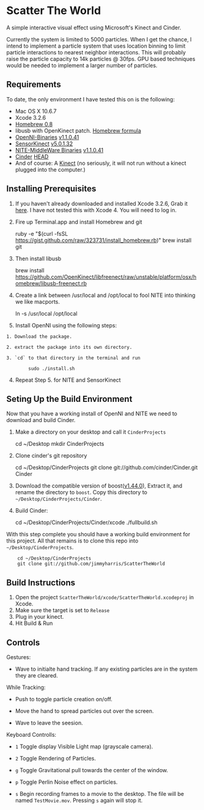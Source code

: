 Scatter The World
=================

A simple interactive visual effect using Microsoft's Kinect and Cinder.

Currently the system is limited to 5000 particles.  When I get the chance, I
intend to implement a particle system that uses location binning to limit
particle interactions to nearest neighbor interactions. This will probably
raise the particle capacity to 14k particles @ 30fps. GPU based techniques
would be needed to implement a larger number of particles.

Requirements
------------
To date, the only environment I have tested this on is the following:

  * Mac OS X 10.6.7
  * Xcode 3.2.6
  * [Homebrew 0.8](http://mxcl.github.com/homebrew/)
  * libusb with OpenKinect patch. [Homebrew formula](https://github.com/OpenKinect/libfreenect/raw/unstable/platform/osx/homebrew/libusb-freenect.rb)
  * [OpenNI-Binaries](https://github.com/OpenNI/OpenNI/tree/unstable) [v1.1.0.41](http://openni.org/downloadfiles/openni-binaries/latest-unstable/107-openni-unstable-build-for-macosx-10-6-universal-x86x64-3264-bit-v1-1-0/download)
  * [SensorKinect](https://github.com/avin2/SensorKinect) [v5.0.1.32](https://github.com/avin2/SensorKinect/raw/unstable/Bin/SensorKinect-Bin-MacOSX-v5.0.1.32.tar.bz2)
  * [NITE-MiddleWare Binaries](openni.org) [v1.1.0.41](http://openni.org/downloadfiles/openni-binaries/latest-unstable/107-openni-unstable-build-for-macosx-10-6-universal-x86x64-3264-bit-v1-1-0/download)
  * [Cinder](libcinder.org) [HEAD](https://github.com/cinder/Cinder)
  * And of course: A [Kinect](www.xbox.com/kinect) (no seriously, it will not run without a kinect plugged into the computer.)


Installing Prerequisites
------------------------

  1. If you haven't already downloaded and installed Xcode 3.2.6, Grab it [here](https://developer.apple.com/devcenter/download.action?path=/Developer_Tools/xcode_3.2.6_and_ios_sdk_4.3__final/xcode_3.2.6_and_ios_sdk_4.3.dmg).  I have not tested this with Xcode 4. You will need to log in.

  2. Fire up Terminal.app and install Homebrew and git

        ruby -e "$(curl -fsSL https://gist.github.com/raw/323731/install_homebrew.rb)"
        brew install git
     
  3. Then install libusb

        brew install https://github.com/OpenKinect/libfreenect/raw/unstable/platform/osx/homebrew/libusb-freenect.rb

  4. Create a link between /usr/local and /opt/local to fool NITE into thinking we like macports.

        ln -s /usr/local /opt/local

  5. Install OpenNI using the following steps:

    1. Download the package. 

    2. extract the package into its own directory.

    3. `cd` to that directory in the terminal and run

            sudo ./install.sh 

  4. Repeat Step 5. for NITE and SensorKinect


Seting Up the Build Environment
-------------------------------

Now that you have a working install of OpenNI and NITE we need to download and build Cinder.

  1. Make a directory on your desktop and call it `CinderProjects`

        cd ~/Desktop
        mkdir CinderProjects

  2. Clone cinder's git repository 

        cd ~/Desktop/CinderProjects
        git clone git://github.com/cinder/Cinder.git Cinder

  3. Download the compatible version of
  boost([v1.44.0](http://sourceforge.net/projects/boost/files/boost/1.44.0/)),
  Extract it, and rename the directory to `boost`.  Copy this directory to
  `~/Desktop/CinderProjects/Cinder`.

  4. Build Cinder:

        cd ~/Desktop/CinderProjects/Cinder/xcode
        ./fullbuild.sh

With this step complete you should have a working build environment for this project. All that remains is to clone this repo into `~/Desktop/CinderProjects`. 

        cd ~/Desktop/CinderProjects
        git clone git://github.com/jimmyharris/ScatterTheWorld

Build Instructions
------------------

  1. Open the project `ScatterTheWorld/xcode/ScatterTheWorld.xcodeproj` in Xcode.
  2. Make sure the target is set to `Release`
  3. Plug in your kinect.
  4. Hit Build & Run


Controls
--------

Gestures:

 - Wave to initialte hand tracking. If any existing particles are in the system they are cleared.

While Tracking:

  - Push to toggle particle creation on/off.

  - Move the hand to spread particles out over the screen.

  - Wave to leave the seesion.

Keyboard Controlls:

  - `1` Toggle display Visible Light map (grayscale camera).

  - `2` Toggle Rendering of Particles.

  - `g` Toggle Gravitational pull towards the center of the window.

  - `p` Toggle Perlin Noise effect on particles.

  - `s` Begin recording frames to a  movie to the desktop. The file will be named `TestMovie.mov`. Pressing `s` again will stop it.


